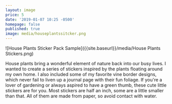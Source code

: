 ```yaml
---
layout: image
price: 5
date: '2019-01-07 10:25 -0500'
homepage: false
published: true
image: media/houseplantssitcker.png
---
```

![House Plants Sticker Pack Sample]({{site.baseurl}}/media/House Plants Stickers.png)

House plants bring a wonderful element of nature back into our busy lives. I wanted to create a series of stickers inspired by the plants floating around my own home. I also included some of my favorite vine border designs, which never fail to liven up a journal page with their fun foliage. If you're a lover of gardening or always aspired to have a green thumb, these cute little stickers are for you. Most stickers are half an inch, some are a little smaller than that. All of them are made from paper, so avoid contact with water.

